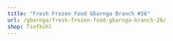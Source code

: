 ```yaml
---
title: "Fresh Frozen Food Gbarnga Branch #26"
url: /gbarnga/fresh-frozen-food-gbarnga-branch-26/
shop: Tiefkühl
---
```

